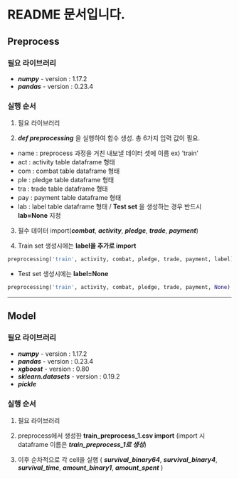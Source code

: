 
# README 문서입니다. 

## **Preprocess**

### 필요 라이브러리

* ***numpy*** - version : 1.17.2
* ***pandas*** - version : 0.23.4

### 실행 순서

1. 필요 라이브러리 

2. ***def preprocessing*** 을 실행하여 함수 생성. 총 6가지 입력 값이 필요.
  * name : preprocess 과정을 거친 내보낼 데이터 셋에 이름 ex) ’train’
  * act : activity table dataframe 형태
  * com : combat table dataframe 형태
  * ple : pledge table dataframe 형태
  * tra : trade table dataframe 형태
  * pay : payment table dataframe 형태
  * lab : label table dataframe 형태 / **Test set** 을 생성하는 경우 반드시 **lab=None** 지정
 
3. 필수 데이터 import(***combat***, ***activity***, ***pledge***, ***trade***, ***payment***)

4. Train set 생성시에는 **label을 추가로 import**

```python 
preprocessing('train', activity, combat, pledge, trade, payment, label) 
```

* Test set 생성시에는 **label=None**

```python 
preprocessing('train', activity, combat, pledge, trade, payment, None) 
```

***

## **Model**

### 필요 라이브러리

* ***numpy*** - version : 1.17.2
* ***pandas*** - version : 0.23.4
* ***xgboost*** - version : 0.80
* ***sklearn.datasets*** - version : 0.19.2
* ***pickle*** 

### 실행 순서

1. 필요 라이브러리 

2. preprocess에서 생성한 **train_preprocess_1.csv import**
(import 시 dataframe 이름은 ***train_preprocess_1로 생성***)

3. 이후 순차적으로 각 cell을 실행  ( ***survival_binary64***, ***survival_binary4***, ***survival_time***, ***amount_binary1***, ***amount_spent*** )
